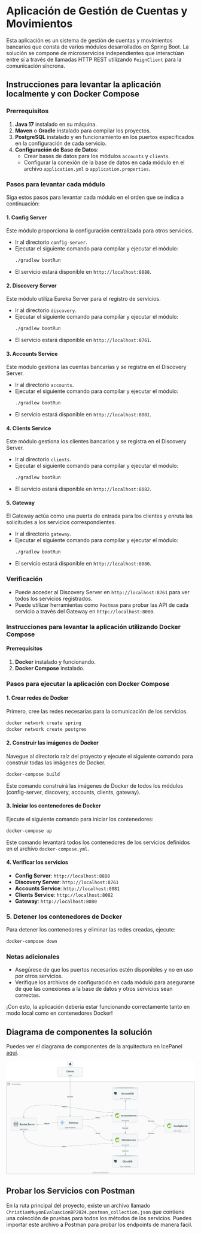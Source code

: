 # Aplicación de Gestión de Cuentas y Movimientos

Esta aplicación es un sistema de gestión de cuentas y movimientos bancarios que consta de varios módulos desarrollados en Spring Boot. La solución se
compone de microservicios independientes que interactúan entre sí a través de llamadas HTTP REST utilizando `FeignClient` para la comunicación
síncrona.

## Instrucciones para levantar la aplicación localmente y con Docker Compose

### Prerrequisitos

1. **Java 17** instalado en su máquina.
2. **Maven** o **Gradle** instalado para compilar los proyectos.
3. **PostgreSQL** instalado y en funcionamiento en los puertos especificados en la configuración de cada servicio.
4. **Configuración de Base de Datos**:
    - Crear bases de datos para los módulos `accounts` y `clients`.
    - Configurar la conexión de la base de datos en cada módulo en el archivo `application.yml` o `application.properties`.

### Pasos para levantar cada módulo

Siga estos pasos para levantar cada módulo en el orden que se indica a continuación:

#### 1. Config Server

Este módulo proporciona la configuración centralizada para otros servicios.

- Ir al directorio `config-server`.
- Ejecutar el siguiente comando para compilar y ejecutar el módulo:
  ```bash
  ./gradlew bootRun
  ```
- El servicio estará disponible en `http://localhost:8888`.

#### 2. Discovery Server

Este módulo utiliza Eureka Server para el registro de servicios.

- Ir al directorio `discovery`.
- Ejecutar el siguiente comando para compilar y ejecutar el módulo:
  ```bash
  ./gradlew bootRun
  ```
- El servicio estará disponible en `http://localhost:8761`.

#### 3. Accounts Service

Este módulo gestiona las cuentas bancarias y se registra en el Discovery Server.

- Ir al directorio `accounts`.
- Ejecutar el siguiente comando para compilar y ejecutar el módulo:
  ```bash
  ./gradlew bootRun
  ```
- El servicio estará disponible en `http://localhost:8081`.

#### 4. Clients Service

Este módulo gestiona los clientes bancarios y se registra en el Discovery Server.

- Ir al directorio `clients`.
- Ejecutar el siguiente comando para compilar y ejecutar el módulo:
  ```bash
  ./gradlew bootRun
  ```
- El servicio estará disponible en `http://localhost:8082`.

#### 5. Gateway

El Gateway actúa como una puerta de entrada para los clientes y enruta las solicitudes a los servicios correspondientes.

- Ir al directorio `gateway`.
- Ejecutar el siguiente comando para compilar y ejecutar el módulo:
  ```bash
  ./gradlew bootRun
  ```
- El servicio estará disponible en `http://localhost:8080`.

### Verificación

- Puede acceder al Discovery Server en `http://localhost:8761` para ver todos los servicios registrados.
- Puede utilizar herramientas como `Postman` para probar las API de cada servicio a través del Gateway en `http://localhost:8080`.

### Instrucciones para levantar la aplicación utilizando Docker Compose

#### Prerrequisitos

1. **Docker** instalado y funcionando.
2. **Docker Compose** instalado.

### Pasos para ejecutar la aplicación con Docker Compose

#### 1. Crear redes de Docker

Primero, cree las redes necesarias para la comunicación de los servicios.

```bash
docker network create spring
docker network create postgres
```

#### 2. Construir las imágenes de Docker

Navegue al directorio raíz del proyecto y ejecute el siguiente comando para construir todas las imágenes de Docker.

```bash
docker-compose build
```

Este comando construirá las imágenes de Docker de todos los módulos (config-server, discovery, accounts, clients, gateway).

#### 3. Iniciar los contenedores de Docker

Ejecute el siguiente comando para iniciar los contenedores:

```bash
docker-compose up
```

Este comando levantará todos los contenedores de los servicios definidos en el archivo `docker-compose.yml`.

#### 4. Verificar los servicios

- **Config Server**: `http://localhost:8888`
- **Discovery Server**: `http://localhost:8761`
- **Accounts Service**: `http://localhost:8081`
- **Clients Service**: `http://localhost:8082`
- **Gateway**: `http://localhost:8080`

### 5. Detener los contenedores de Docker

Para detener los contenedores y eliminar las redes creadas, ejecute:

```bash
docker-compose down
```

### Notas adicionales

- Asegúrese de que los puertos necesarios estén disponibles y no en uso por otros servicios.
- Verifique los archivos de configuración en cada módulo para asegurarse de que las conexiones a la base de datos y otros servicios sean correctas.

¡Con esto, la aplicación debería estar funcionando correctamente tanto en modo local como en contenedores Docker!

## Diagrama de componentes la solución

Puedes ver el diagrama de componentes de la arquitectura en IcePanel [aquí](https://s.icepanel.io/JMDj0OpEMLBwov/f7Hd).

![diagrama](diagrama.png)

## Probar los Servicios con Postman

En la ruta principal del proyecto, existe un archivo llamado `ChristianMuyonEvaluacionBP2024.postman_collection.json` que contiene una colección de
pruebas para todos los métodos de los servicios. Puedes importar este archivo a Postman para probar los endpoints de manera fácil.
